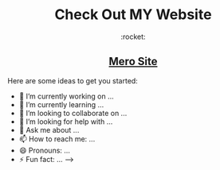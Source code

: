 <h1 align="center">Check Out MY Website </h1>
<div align="center"> :rocket: <h2><a target="_blank" href="https://merokaam.000webhostapp.com/"> Mero Site</a> </h2></div>


Here are some ideas to get you started:

- 🔭 I’m currently working on ...
- 🌱 I’m currently learning ...
- 👯 I’m looking to collaborate on ...
- 🤔 I’m looking for help with ...
- 💬 Ask me about ...
- 📫 How to reach me: ...
- 😄 Pronouns: ...
- ⚡ Fun fact: ...
-->
